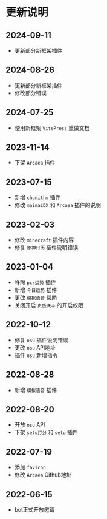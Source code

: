 # 更新说明

## 2024-09-11

- 更新部分新框架插件

## 2024-08-26

- 更新部分新框架插件
- 修改部分错误

## 2024-07-25

- 使用新框架 `VitePress` 重做文档

## 2023-11-14

- 下架 `Arcaea` 插件

## 2023-07-15

- 新增 `chunithm` 插件
- 修改 `maimaiDX` 和 `Arcaea` 插件的说明

## 2023-02-03

- 修改 `minecraft` 插件内容
- 修复 `原神日历` 插件说明错误

## 2023-01-04

- 移除 `pcr运势` 插件
- 新增 `今日运势` 插件
- 更改 `模拟语音` 帮助
- 关闭开启 `贵族决斗` 的开启权限

## 2022-10-12

- 修复 `osu` 插件说明错误
- 更改 `osu` API地址
- 插件 `osu` 新增指令

## 2022-08-28

- 新增 `模拟语音` 插件

## 2022-08-20

- 开放 `osu` API
- 下架 `setu打分` 和 `setu` 插件

## 2022-07-19

- 添加 `favicon`
- 修改 `Arcaea` Github地址

## 2022-06-15

- bot正式开放邀请